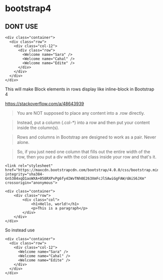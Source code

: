 # bootstrap4

## DONT USE

```
<div class="container">
  <div class="row">
    <div class="col-12">
      <div class="row">
        <Welcome name="Sara" />
        <Welcome name="Cahal" />
        <Welcome name="Edite" />
      </div>
    </div>
  </div>
</div>
```

This will make Block elements in rows display like inline-block in Bootstrap 4

https://stackoverflow.com/a/48643939

> You are NOT supposed to place any content into a .row directly. 

> Instead, put a column (.col-*) into a row and then put your content inside the column(s).

> Rows and columns in Bootstrap are designed to work as a pair. Never alone.

> So, if you just need one column that fills out the entire width of the row, then you put a div with the col class inside your row and that's it.

```
<link rel="stylesheet" href="https://maxcdn.bootstrapcdn.com/bootstrap/4.0.0/css/bootstrap.min.css" integrity="sha384-Gn5384xqQ1aoWXA+058RXPxPg6fy4IWvTNh0E263XmFcJlSAwiGgFAW/dAiS6JXm" crossorigin="anonymous">

<div class="container">
    <div class="row">
        <div class="col">
            <h1>Hello, world!</h1>
            <p>This is a paragraph</p>
        </div>
    </div>
</div>
```


So instead use

```
<div class="container">
  <div class="row">
    <div class="col-12">
      <Welcome name="Sara" />
      <Welcome name="Cahal" />
      <Welcome name="Edite" />
    </div>
  </div>
</div>
```
